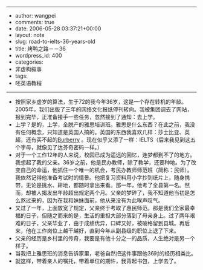 - --
- author: wangpei
- comments: true
- date: 2006-05-28 03:37:21+00:00
- layout: note
- slug: road-to-ielts-36-years-old
- title: 烤鸭之路－－36
- wordpress_id: 400
- categories:
- 非虚构叙事
- tags:
- 呸英语教程
- --
- 按照家乡虚岁的算法，生于72的我今年36岁，这是一个存在转机的年龄。2005年，我们出版了三年的网络文化报纸停刊转向。我被集团调去了网站，报到完毕，正准备接手一些任务，忽然接到了通知：去上学。
- 上学？是的，上学，全脱产的雅思培训班。雅思是什么东西？在此之前，我没有任何概念，只知道是英国人搞的。英国的东西我喜欢几样：莎士比亚、英超，还有买不起的[Burberry](http://www.burberry.com/) 。现在似乎又添了一样：IELTS（后来我见到这五个字母，就像见了达芬奇密码一样。）
- 对于一个工作12年的人来说，校园已成为遥远的回忆，连梦都到不了的地方。我想起了我的父亲。36岁之前，他是民办教师，除了教学，还要种地。为了改变自己的命运，他抓住一个唯一的机会，考民办教师师范班（简称：民师）。我依然记得他准备考试时的情景。他把复习资料用小字抄到纸片上，随身携带，无论是挑水、耕地，都随时拿出来看。那一年，他考了全县第一名。然而，却被人揭发出年龄超出规定两个月。父亲的梦碎了，我不知道他当初是怎么熬过来的，因为在我和妹妹面前，他从来没有为此唉声叹气。
- 又过了一年，上面放宽了规定，父亲终于考取了惠民师范。那是我们全家最幸福的日子，但随之而来的是，生活的重担大部分落到了母亲身上。过了两年艰难的日子，父亲毕业了，由于成绩优异，口碑又好，被破格留到县城。再后来，他在工作岗位上越干越好，直到今年从副县级的职位上退了下来。
- 父亲的经历是乡村里的传奇，我要是有他十分之一的品质，人生绝对是另一个样子。
- 当我把上雅思班的消息告诉家里，老爸自然把这件事跟他36时的经历相类比。
- 就这样，带着亲人的嘱托，带着单位的期许，我背起书包，上学去了。
